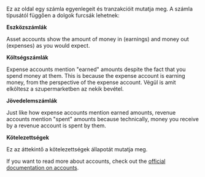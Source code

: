 Ez az oldal egy számla egyenlegeit és tranzakcióit mutatja meg. A számla típusától függően a dolgok furcsák lehetnek:

**Eszközszámlák**

Asset accounts show the amount of money in (earnings) and money out (expenses) as you would expect.

**Költségszámlák**

Expense accounts mention "earned" amounts despite the fact that you spend money at them. This is because the expense account is earning money, from the perspective of the expense account. Végül is amit elköltesz a szupermarketben az nekik bevétel.

**Jövedelemszámlák**

Just like how expense accounts mention earned amounts, revenue accounts mention "spent" amounts because technically, money you receive by a revenue account is spent by them.

**Kötelezettségek**

Ez az áttekintő a kötelezettségek állapotát mutatja meg.

If you want to read more about accounts, check out the [official documentation on accounts](https://docs.firefly-iii.org/concepts/accounts).